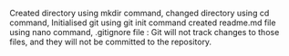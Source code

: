 Created directory using mkdir command, 
changed directory using cd command,
Initialised git using git init command
created readme.md file using nano command,
.gitignore file : Git will not track changes to those files, and they will not be committed to the repository.
